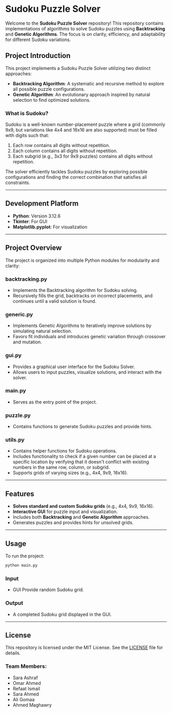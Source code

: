 # Sudoku Puzzle Solver

Welcome to the **Sudoku Puzzle Solver** repository! This repository contains implementations of algorithms to solve Sudoku puzzles using **Backtracking** and **Genetic Algorithms**. The focus is on clarity, efficiency, and adaptability for different Sudoku variations.

## Project Introduction

This project implements a Sudoku Puzzle Solver utilizing two distinct approaches:

- **Backtracking Algorithm**: A systematic and recursive method to explore all possible puzzle configurations.
- **Genetic Algorithm**: An evolutionary approach inspired by natural selection to find optimized solutions.

### What is Sudoku?

Sudoku is a well-known number-placement puzzle where a grid (commonly 9x9, but variations like 4x4 and 16x16 are also supported) must be filled with digits such that:

1. Each row contains all digits without repetition.
2. Each column contains all digits without repetition.
3. Each subgrid (e.g., 3x3 for 9x9 puzzles) contains all digits without repetition.

The solver efficiently tackles Sudoku puzzles by exploring possible configurations and finding the correct combination that satisfies all constraints.

---

## Development Platform

- **Python**: Version 3.12.6
- **Tkinter**: For GUI
- **Matplotlib.pyplot**: For visualization

---

## Project Overview

The project is organized into multiple Python modules for modularity and clarity:

### backtracking.py
- Implements the Backtracking algorithm for Sudoku solving.
- Recursively fills the grid, backtracks on incorrect placements, and continues until a valid solution is found.

### generic.py
- Implements Genetic Algorithms to iteratively improve solutions by simulating natural selection.
- Favors fit individuals and introduces genetic variation through crossover and mutation.

### gui.py
- Provides a graphical user interface for the Sudoku Solver.
- Allows users to input puzzles, visualize solutions, and interact with the solver.

### main.py
- Serves as the entry point of the project.

### puzzle.py
- Contains functions to generate Sudoku puzzles and provide hints.

### utils.py
- Contains helper functions for Sudoku operations.
- Includes functionality to check if a given number can be placed at a specific location by verifying that it doesn't conflict with existing numbers in the same row, column, or subgrid.
- Supports grids of varying sizes (e.g., 4x4, 9x9, 16x16).

---

## Features

- **Solves standard and custom Sudoku grids** (e.g., 4x4, 9x9, 16x16).
- **Interactive GUI** for puzzle input and visualization.
- Includes both **Backtracking** and **Genetic Algorithm** approaches.
- Generates puzzles and provides hints for unsolved grids.

---

## Usage

To run the project:
```bash
python main.py
```

### Input
- GUI Provide random Sudoku grid.

### Output
- A completed Sudoku grid displayed in the GUI.

---

## License

This repository is licensed under the MIT License. See the [LICENSE](LICENSE) file for details.

### Team Members:
- Sara Ashraf
- Omar Ahmed
- Refaat Ismail
- Sara Ahmed 
- Ali Gomaa
- Ahmed Maghawry
